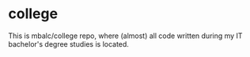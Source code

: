 # college

This is mbalc/college repo, where (almost) all code written during my IT bachelor's degree studies is located. 

